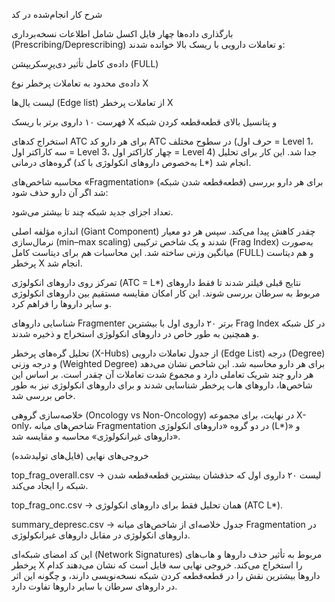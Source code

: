 شرح کار انجام‌شده در کد

بارگذاری داده‌ها
چهار فایل اکسل شامل اطلاعات نسخه‌برداری (Prescribing/Deprescribing) و تعاملات دارویی با ریسک بالا خوانده شدند:

داده‌ی کامل تأثیر دی‌پرِسکریپشن (FULL)

داده‌ی محدود به تعاملات پرخطر نوع X

لیست یال‌ها (Edge list) از تعاملات پرخطر X

فهرست ۱۰ داروی برتر با ریسک X و پتانسیل بالای قطعه‌قطعه کردن شبکه

استخراج کدهای ATC
برای هر دارو کد ATC در سطوح مختلف (حرف اول = Level 1، سه کاراکتر اول = Level 3، چهار کاراکتر اول = Level 4) جدا شد. این کار برای تحلیل گروه‌های درمانی (به‌خصوص داروهای انکولوژی با کد L*) انجام شد.

محاسبه شاخص‌های «Fragmentation» (قطعه‌قطعه شدن شبکه)
برای هر دارو بررسی شد اگر آن دارو حذف شود:

تعداد اجزای جدید شبکه چند تا بیشتر می‌شود.

اندازه مؤلفه اصلی (Giant Component) چقدر کاهش پیدا می‌کند.
سپس هر دو معیار نرمال‌سازی (min–max scaling) شدند و یک شاخص ترکیبی (Frag Index) به‌صورت میانگین وزنی ساخته شد.
این محاسبات هم برای دیتاست کامل (FULL) و هم دیتاست پرخطر X انجام شد.

تمرکز روی داروهای انکولوژی (ATC = L*)
نتایج قبلی فیلتر شدند تا فقط داروهای مربوط به سرطان بررسی شوند. این کار امکان مقایسه مستقیم بین داروهای انکولوژی و سایر داروها را فراهم کرد.

شناسایی داروهای Fragmenter برتر
۲۰ داروی اول با بیشترین Frag Index در کل شبکه و همچنین به طور خاص در داروهای انکولوژی استخراج و ذخیره شدند.

تحلیل گره‌های پرخطر (X-Hubs)
از جدول تعاملات دارویی (Edge List) درجه (Degree) و درجه وزنی (Weighted Degree) برای هر دارو محاسبه شد. این شاخص نشان می‌دهد هر دارو چند شریک تعاملی دارد و مجموع شدت تعاملات آن چقدر است.
بر اساس این شاخص‌ها، داروهای هاب پرخطر شناسایی شدند و برای داروهای انکولوژی نیز به طور خاص بررسی شد.

خلاصه‌سازی گروهی (Oncology vs Non-Oncology)
در نهایت، برای مجموعه X-only، شاخص‌های میانه Fragmentation در دو گروه «داروهای انکولوژی (L*)» و «داروهای غیرانکولوژی» محاسبه و مقایسه شد.

خروجی‌های نهایی (فایل‌های تولیدشده)

top_frag_overall.csv → لیست ۲۰ داروی اول که حذفشان بیشترین قطعه‌قطعه شدن شبکه را ایجاد می‌کند.

top_frag_onc.csv → همان تحلیل فقط برای داروهای انکولوژی (ATC L*).

summary_depresc.csv → جدول خلاصه‌ای از شاخص‌های میانه Fragmentation در داروهای انکولوژی در مقابل داروهای غیرانکولوژی.

این کد امضای شبکه‌ای (Network Signatures) مربوط به تأثیر حذف داروها و هاب‌های پرخطر X را استخراج می‌کند. خروجی نهایی سه فایل است که نشان می‌دهند کدام داروها بیشترین نقش را در قطعه‌قطعه کردن شبکه نسخه‌نویسی دارند، و چگونه این اثر در داروهای سرطان با سایر داروها تفاوت دارد.
